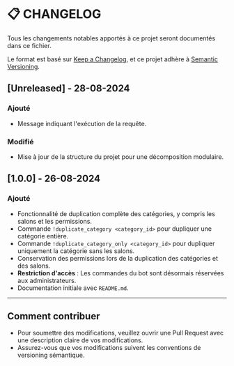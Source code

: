 # 📋 CHANGELOG

Tous les changements notables apportés à ce projet seront documentés dans ce fichier.

Le format est basé sur [Keep a Changelog](https://keepachangelog.com/en/1.0.0/),
et ce projet adhère à [Semantic Versioning](https://semver.org/spec/v2.0.0.html).

## [Unreleased] - 28-08-2024

### Ajouté
- Message indiquant l'exécution de la requête.

### Modifié
- Mise à jour de la structure du projet pour une décomposition modulaire.

## [1.0.0] - 26-08-2024

### Ajouté
- Fonctionnalité de duplication complète des catégories, y compris les salons et les permissions.
- Commande `!duplicate_category <category_id>` pour dupliquer une catégorie entière.
- Commande `!duplicate_category_only <category_id>` pour dupliquer uniquement la catégorie sans les salons.
- Conservation des permissions lors de la duplication des catégories et des salons.
- **Restriction d'accès** : Les commandes du bot sont désormais réservées aux administrateurs.
- Documentation initiale avec `README.md`.

---

## Comment contribuer

- Pour soumettre des modifications, veuillez ouvrir une Pull Request avec une description claire de vos modifications.
- Assurez-vous que vos modifications suivent les conventions de versioning sémantique.
